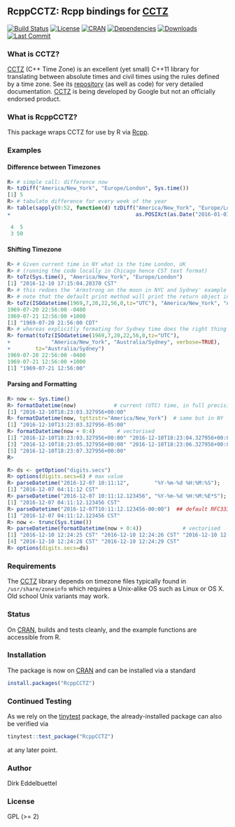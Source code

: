 ## RcppCCTZ: Rcpp bindings for [CCTZ](https://github.com/google/cctz)

[![Build Status](https://travis-ci.org/eddelbuettel/rcppcctz.svg)](https://travis-ci.org/eddelbuettel/rcppcctz)
[![License](https://eddelbuettel.github.io/badges/GPL2+.svg)](https://www.gnu.org/licenses/gpl-2.0.html)
[![CRAN](https://www.r-pkg.org/badges/version/RcppCCTZ)](https://cran.r-project.org/package=RcppCCTZ)
[![Dependencies](https://tinyverse.netlify.com/badge/RcppCCTZ)](https://cran.r-project.org/package=RcppCCTZ)
[![Downloads](https://cranlogs.r-pkg.org/badges/RcppCCTZ?color=brightgreen)](https://www.r-pkg.org/pkg/RcppCCTZ)
[![Last Commit](https://img.shields.io/github/last-commit/eddelbuettel/rcppcctz)](https://github.com/eddelbuettel/rcppcctz)

### What is CCTZ?

[CCTZ](https://github.com/google/cctz) (C++ Time Zone) is an excellent (yet small) C++11 library for
translating between absolute times and civil times using the rules defined by a time zone. See its
[repository](https://github.com/google/cctz) (as well as code) for very detailed documentation.
[CCTZ](https://github.com/google/cctz) is being developed by Google but not an officially endorsed product.

### What is RcppCCTZ?

This package wraps CCTZ for use by R via [Rcpp](https://dirk.eddelbuettel.com/code/rcpp.html).

### Examples

#### Difference between Timezones

```r
R> # simple call: difference now
R> tzDiff("America/New_York", "Europe/London", Sys.time())
[1] 5
R> # tabulate difference for every week of the year
R> table(sapply(0:52, function(d) tzDiff("America/New_York", "Europe/London",
+                                        as.POSIXct(as.Date("2016-01-01") + d*7))))

 4  5
 3 50
```

#### Shifting Timezone

```r
R> # Given current time in NY what is the time London, UK
R> # (running the code locally in Chicago hence CST text format)    
R> toTz(Sys.time(), "America/New_York", "Europe/London") 	
[1] "2016-12-10 17:15:04.20370 CST"
R> # this redoes the 'Armstrong on the moon in NYC and Sydney' example
R> # note that the default print method will print the return object in _your local time_
R> toTz(ISOdatetime(1969,7,20,22,56,0,tz="UTC"), "America/New_York", "Australia/Sydney", TRUE)
1969-07-20 22:56:00 -0400
1969-07-21 12:56:00 +1000
[1] "1969-07-20 21:56:00 CDT"
R> # whereas explicitly formating for Sydney time does the right thing
R> format(toTz(ISOdatetime(1969,7,20,22,56,0,tz="UTC"),
+             "America/New_York", "Australia/Sydney", verbose=TRUE),
+        tz="Australia/Sydney")
1969-07-20 22:56:00 -0400
1969-07-21 12:56:00 +1000
[1] "1969-07-21 12:56:00"
```

#### Parsing and Formatting

```r
R> now <- Sys.time()
R> formatDatetime(now)            # current (UTC) time, in full precision RFC3339
[1] "2016-12-10T18:23:03.327956+00:00"
R> formatDatetime(now, tgttzstr="America/New_York")  # same but in NY
[1] "2016-12-10T13:23:03.327956-05:00"
R> formatDatetime(now + 0:4)	   # vectorised
[1] "2016-12-10T18:23:03.327956+00:00" "2016-12-10T18:23:04.327956+00:00"
[3] "2016-12-10T18:23:05.327956+00:00" "2016-12-10T18:23:06.327956+00:00"
[5] "2016-12-10T18:23:07.327956+00:00"
R>

R> ds <- getOption("digits.secs")
R> options(digits.secs=6) # max value
R> parseDatetime("2016-12-07 10:11:12",        "%Y-%m-%d %H:%M:%S");   # full seconds
[1] "2016-12-07 04:11:12 CST"
R> parseDatetime("2016-12-07 10:11:12.123456", "%Y-%m-%d %H:%M:%E*S"); # fractional seconds
[1] "2016-12-07 04:11:12.123456 CST"
R> parseDatetime("2016-12-07T10:11:12.123456-00:00")  ## default RFC3339 format
[1] "2016-12-07 04:11:12.123456 CST"
R> now <- trunc(Sys.time())
R> parseDatetime(formatDatetime(now + 0:4))	   			# vectorised
[1] "2016-12-10 12:24:25 CST" "2016-12-10 12:24:26 CST" "2016-12-10 12:24:27 CST"
[4] "2016-12-10 12:24:28 CST" "2016-12-10 12:24:29 CST"
R> options(digits.secs=ds)

```

### Requirements

The [CCTZ](https://github.com/google/cctz) library depends on timezone files typically found in
`/usr/share/zoneinfo` which requires a Unix-alike OS such as Linux or OS X. Old school Unix variants
may work.

### Status

On [CRAN](https://cran.r-project.org/package=RcppCCTZ), builds and tests cleanly,
and the example functions are accessible from R.

### Installation

The package is now on [CRAN](https://cran.r-project.org) and can be installed
via a standard

```r
install.packages("RcppCCTZ")
```

### Continued Testing

As we rely on the [tinytest](https://cran.r-project.org/package=tinytest) package, the
already-installed package can also be verified via

```r
tinytest::test_package("RcppCCTZ")
```

at any later point.

### Author

Dirk Eddelbuettel

### License

GPL (>= 2)
